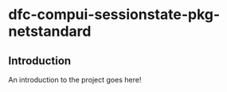 # dfc-compui-sessionstate-pkg-netstandard
## Introduction

An introduction to the project goes here!